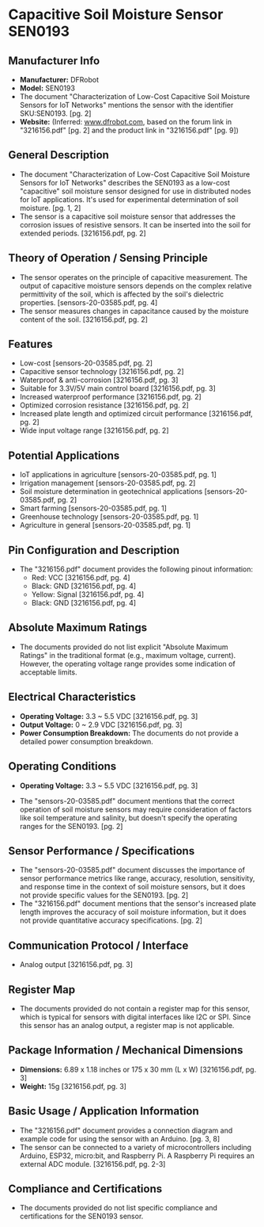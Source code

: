 # Capacitive Soil Moisture Sensor SEN0193

## Manufacturer Info

* **Manufacturer:** DFRobot
* **Model:** SEN0193
* The document "Characterization of Low-Cost Capacitive Soil Moisture Sensors for IoT Networks" mentions the sensor with the identifier SKU:SEN0193. [pg. 2]
* **Website:** (Inferred: www.dfrobot.com, based on the forum link in "3216156.pdf" [pg. 2] and the product link in "3216156.pdf" [pg. 9])

## General Description

* The document "Characterization of Low-Cost Capacitive Soil Moisture Sensors for IoT Networks" describes the SEN0193 as a low-cost "capacitive" soil moisture sensor designed for use in distributed nodes for IoT applications. It's used for experimental determination of soil moisture. [pg. 1, 2]
* The sensor is a capacitive soil moisture sensor that addresses the corrosion issues of resistive sensors. It can be inserted into the soil for extended periods. [3216156.pdf, pg. 2]

## Theory of Operation / Sensing Principle

* The sensor operates on the principle of capacitive measurement. The output of capacitive moisture sensors depends on the complex relative permittivity of the soil, which is affected by the soil's dielectric properties. [sensors-20-03585.pdf, pg. 4]
* The sensor measures changes in capacitance caused by the moisture content of the soil. [3216156.pdf, pg. 2]

## Features

* Low-cost [sensors-20-03585.pdf, pg. 2]
* Capacitive sensor technology [3216156.pdf, pg. 2]
* Waterproof & anti-corrosion [3216156.pdf, pg. 3]
* Suitable for 3.3V/5V main control board [3216156.pdf, pg. 3]
* Increased waterproof performance [3216156.pdf, pg. 2]
* Optimized corrosion resistance [3216156.pdf, pg. 2]
* Increased plate length and optimized circuit performance [3216156.pdf, pg. 2]
* Wide input voltage range [3216156.pdf, pg. 2]

## Potential Applications

* IoT applications in agriculture [sensors-20-03585.pdf, pg. 1]
* Irrigation management [sensors-20-03585.pdf, pg. 2]
* Soil moisture determination in geotechnical applications [sensors-20-03585.pdf, pg. 2]
* Smart farming [sensors-20-03585.pdf, pg. 1]
* Greenhouse technology [sensors-20-03585.pdf, pg. 1]
* Agriculture in general [sensors-20-03585.pdf, pg. 1]

## Pin Configuration and Description

* The "3216156.pdf" document provides the following pinout information:
    * Red: VCC [3216156.pdf, pg. 4]
    * Black: GND [3216156.pdf, pg. 4]
    * Yellow: Signal [3216156.pdf, pg. 4]
    * Black: GND [3216156.pdf, pg. 4]

## Absolute Maximum Ratings

* The documents provided do not list explicit "Absolute Maximum Ratings" in the traditional format (e.g., maximum voltage, current). However, the operating voltage range provides some indication of acceptable limits.

## Electrical Characteristics

* **Operating Voltage:** 3.3 ~ 5.5 VDC [3216156.pdf, pg. 3]
* **Output Voltage:** 0 ~ 2.9 VDC [3216156.pdf, pg. 3]
* **Power Consumption Breakdown:** The documents do not provide a detailed power consumption breakdown.

## Operating Conditions

* **Operating Voltage:** 3.3 ~ 5.5 VDC [3216156.pdf, pg. 3]

* The "sensors-20-03585.pdf" document mentions that the correct operation of soil moisture sensors may require consideration of factors like soil temperature and salinity, but doesn't specify the operating ranges for the SEN0193. [pg. 2]

## Sensor Performance / Specifications

* The "sensors-20-03585.pdf" document discusses the importance of sensor performance metrics like range, accuracy, resolution, sensitivity, and response time in the context of soil moisture sensors, but it does not provide specific values for the SEN0193. [pg. 2]
* The "3216156.pdf" document mentions that the sensor's increased plate length improves the accuracy of soil moisture information, but it does not provide quantitative accuracy specifications. [pg. 2]

## Communication Protocol / Interface

* Analog output [3216156.pdf, pg. 3]

## Register Map

* The documents provided do not contain a register map for this sensor, which is typical for sensors with digital interfaces like I2C or SPI.  Since this sensor has an analog output, a register map is not applicable.

## Package Information / Mechanical Dimensions

* **Dimensions:** 6.89 x 1.18 inches or 175 x 30 mm (L x W) [3216156.pdf, pg. 3]
* **Weight:** 15g [3216156.pdf, pg. 3]

## Basic Usage / Application Information

* The "3216156.pdf" document provides a connection diagram and example code for using the sensor with an Arduino. [pg. 3, 8]
* The sensor can be connected to a variety of microcontrollers including Arduino, ESP32, micro:bit, and Raspberry Pi. A Raspberry Pi requires an external ADC module. [3216156.pdf, pg. 2-3]

## Compliance and Certifications

* The documents provided do not list specific compliance and certifications for the SEN0193 sensor.
